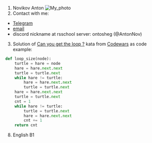 1. Novikov Anton
![My_photo](https://avatars.githubusercontent.com/u/56130014?s=400&u=389bf44a9a9ad2fed046025d6cca239b761e6d85&v=4)
2. Сontact with me:
- [Telegram](https://t.me/moooooooorka)
- [email](anton.nov123@gmail.com)
- discord nickname at rsschool server: ontosheg (@AntonNov)
3. Solution of [Can you get the loop ?](https://www.codewars.com/kata/can-you-get-the-loop) kata from [Codewars](https://www.codewars.com/) as code example: 
```python
def loop_size(node):
    turtle = hare = node
    hare = hare.next.next
    turtle = turtle.next
    while hare != turtle:
        hare = hare.next.next
        turtle = turtle.next
    hare = hare.next.next  
    turtle = turtle.next
    cnt = 1
    while hare != turtle:
        turtle = turtle.next
        hare = hare.next.next
        cnt += 1
    return cnt 
```
8. English B1
